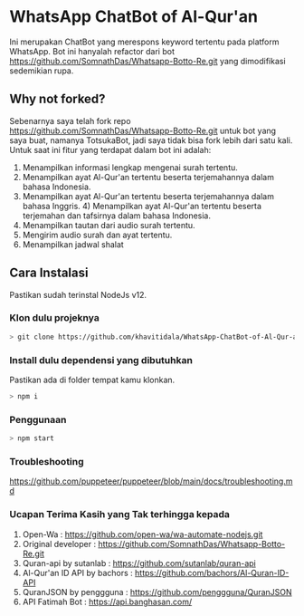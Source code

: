 # WhatsApp ChatBot of Al-Qur'an
Ini merupakan ChatBot yang merespons keyword tertentu pada platform WhatsApp. Bot ini hanyalah refactor dari bot https://github.com/SomnathDas/Whatsapp-Botto-Re.git yang dimodifikasi sedemikian rupa.

## Why not forked?
Sebenarnya saya telah fork repo https://github.com/SomnathDas/Whatsapp-Botto-Re.git untuk bot yang saya buat, namanya TotsukaBot, jadi saya tidak bisa fork lebih dari satu kali.
Untuk saat ini fitur yang terdapat dalam bot ini adalah:
1) Menampilkan informasi lengkap mengenai surah tertentu. 
2) Menampilkan ayat Al-Qur'an tertentu beserta terjemahannya dalam bahasa Indonesia. 
3) Menampilkan ayat Al-Qur'an tertentu beserta terjemahannya dalam bahasa Inggris. 4) Menampilkan ayat Al-Qur'an tertentu beserta terjemahan dan tafsirnya dalam bahasa Indonesia.
5) Menampilkan tautan dari audio surah tertentu. 
6) Mengirim audio surah dan ayat tertentu.
7) Menampilkan jadwal shalat

## Cara Instalasi
Pastikan sudah terinstal NodeJs v12.

### Klon dulu projeknya
```bash
> git clone https://github.com/khavitidala/WhatsApp-ChatBot-of-Al-Qur-an.git
```
### Install dulu dependensi yang dibutuhkan
Pastikan ada di folder tempat kamu klonkan.

```bash
> npm i
```

### Penggunaan

```bash
> npm start
```

### Troubleshooting
https://github.com/puppeteer/puppeteer/blob/main/docs/troubleshooting.md

### Ucapan Terima Kasih yang Tak terhingga kepada
1. Open-Wa : https://github.com/open-wa/wa-automate-nodejs.git
2. Original developer : https://github.com/SomnathDas/Whatsapp-Botto-Re.git
3. Quran-api by sutanlab : https://github.com/sutanlab/quran-api
4. Al-Qur'an ID API by bachors : https://github.com/bachors/Al-Quran-ID-API
5. QuranJSON by penggguna : https://github.com/penggguna/QuranJSON
6. API Fatimah Bot : https://api.banghasan.com/
